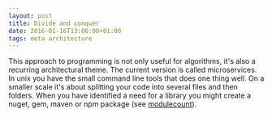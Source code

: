 ```yaml
---
layout: post
title: Divide and conquer
date: 2016-01-16T13:06:00+01:00
tags: meta architecture
---
```


This approach to programming is not only useful for algorithms, it's also a recurring architectural theme. The current version is called microservices. In unix you have the small command line tools that does one thing well. On a smaller scale it's about splitting your code into several files and then folders. When you have identified a need for a library you might create a nuget, gem, maven or npm package (see [modulecount](http://www.modulecounts.com/)).

